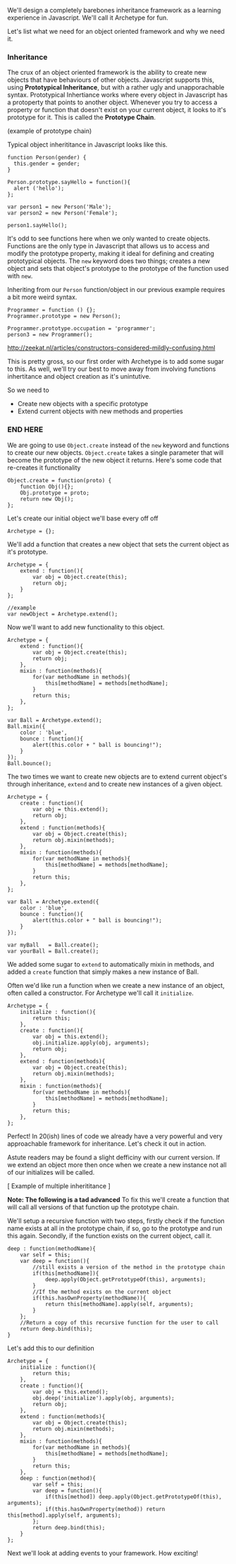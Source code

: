 


We'll design a completely barebones inheritance framework as a learning experience in Javascript. We'll call it Archetype for fun.

Let's list what we need for an object oriented framework and why we need it.

### Inheritance
The crux of an object oriented framework is the ability to create new objects that have behaviours of other objects. Javascript supports this, using **Prototypical Inheritance**, but with a rather ugly and unapporachable syntax. Prototypical Inhertiance works where every object in Javascript has a protoperty that points to another object. Whenever you try to access a property or function that doesn't exist on your current object, it looks to it's prototype for it. This is called the **Prototype Chain**.

(example of prototype chain)

Typical object inherititance in Javascript looks like this.

	function Person(gender) {
	  this.gender = gender;
	}

	Person.prototype.sayHello = function(){
	  alert ('hello');
	};

	var person1 = new Person('Male');
	var person2 = new Person('Female');

	person1.sayHello();

It's odd to see functions here when we only wanted to create objects. Functions are the only type in Javascript that allows us to access and modify the prototype property, making it ideal for defining and creating prototypical objects. The `new` keyword does two things; creates a new object and sets that object's prototype to the prototype of the function used with `new`.

Inheriting from our `Person` function/object in our previous example requires a bit more weird syntax.

	Programmer = function () {};
	Programmer.prototype = new Person();

	Programmer.prototype.occupation = 'programmer';
	person3 = new Programmer();

http://zeekat.nl/articles/constructors-considered-mildly-confusing.html

This is pretty gross, so our first order with Archetype is to add some sugar to this. As well, we'll try our best to move away from involving functions inhertitance and object creation as it's unintutive.

So we need to

* Create new objects with a specific prototype
* Extend current objects with new methods and properties


### END HERE


We are going to use `Object.create` instead of the `new` keyword and functions to create our new objects. `Object.create` takes a single parameter that will become the prototype of the new object it returns. Here's some code that re-creates it functionality

	Object.create = function(proto) {
		function Obj(){};
		Obj.prototype = proto;
		return new Obj();
	};

Let's create our initial object we'll base every off off

	Archetype = {};

We'll add a function that creates a new object that sets the current object as it's prototype.

	Archetype = {
		extend : function(){
			var obj = Object.create(this);
			return obj;
		}
	};

	//example
	var newObject = Archetype.extend();

Now we'll want to add new functionality to this object.

	Archetype = {
		extend : function(){
			var obj = Object.create(this);
			return obj;
		},
		mixin : function(methods){
			for(var methodName in methods){
				this[methodName] = methods[methodName];
			}
			return this;
		},
	};

	var Ball = Archetype.extend();
	Ball.mixin({
		color : 'blue',
		bounce : function(){
			alert(this.color + " ball is bouncing!");
		}
	});
	Ball.bounce();

The two times we want to create new objects are to extend current object's through inheritance, `extend` and to create new instances of a given object.

	Archetype = {
		create : function(){
			var obj = this.extend();
			return obj;
		},
		extend : function(methods){
			var obj = Object.create(this);
			return obj.mixin(methods);
		},
		mixin : function(methods){
			for(var methodName in methods){
				this[methodName] = methods[methodName];
			}
			return this;
		},
	};

	var Ball = Archetype.extend({
		color : 'blue',
		bounce : function(){
			alert(this.color + " ball is bouncing!");
		}
	});

	var myBall   = Ball.create();
	var yourBall = Ball.create();

We added some sugar to `extend` to automatically mixin in methods, and added a `create` function that simply makes a new instance of Ball.

Often we'd like run a function when we create a new instance of an object, often called a constructor. For Archetype we'll call it `initialize`.

	Archetype = {
		initialize : function(){
			return this;
		},
		create : function(){
			var obj = this.extend();
			obj.initialize.apply(obj, arguments);
			return obj;
		},
		extend : function(methods){
			var obj = Object.create(this);
			return obj.mixin(methods);
		},
		mixin : function(methods){
			for(var methodName in methods){
				this[methodName] = methods[methodName];
			}
			return this;
		},
	};

Perfect! In 20(ish) lines of code we already have a very powerful and very approachable framework for inheritance. Let's check it out in action.

Astute readers may be found a slight defficiny with our current version. If we extend an object more then once when we create a new instance not all of our initializes will be called.


[ Example of multiple inherititance ]


**Note: The following is a tad advanced**
To fix this we'll create a function that will call all versions of that function up the prototype chain.

We'll setup a recursive function with two steps, firstly check if the function name exists at all in the prototype chain, if so, go to the prototype and run this again. Secondly, if the function exists on the current object, call it.

	deep : function(methodName){
		var self = this;
		var deep = function(){
			//still exists a version of the method in the prototype chain
			if(this[methodName]){
				deep.apply(Object.getPrototypeOf(this), arguments);
			}
			//If the method exists on the current object
			if(this.hasOwnProperty(methodName)){
				return this[methodName].apply(self, arguments);
			}
		};
		//Return a copy of this recursive function for the user to call
		return deep.bind(this);
	}

Let's add this to our definition

	Archetype = {
		initialize : function(){
			return this;
		},
		create : function(){
			var obj = this.extend();
			obj.deep('initialize').apply(obj, arguments);
			return obj;
		},
		extend : function(methods){
			var obj = Object.create(this);
			return obj.mixin(methods);
		},
		mixin : function(methods){
			for(var methodName in methods){
				this[methodName] = methods[methodName];
			}
			return this;
		},
		deep : function(method){
			var self = this;
			var deep = function(){
				if(this[method]) deep.apply(Object.getPrototypeOf(this), arguments);
				if(this.hasOwnProperty(method)) return this[method].apply(self, arguments);
			};
			return deep.bind(this);
		}
	};


Next we'll look at adding events to your framework. How exciting!


